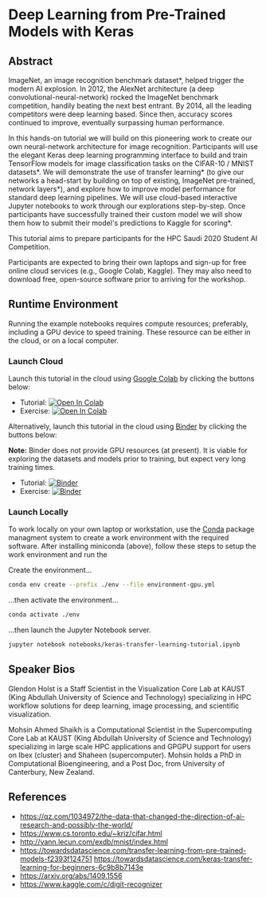 # Deep Learning from Pre-Trained Models with Keras

## Abstract

ImageNet, an image recognition benchmark dataset*, helped trigger the modern AI explosion.  In 2012, the AlexNet architecture (a deep convolutional-neural-network) rocked the ImageNet benchmark competition, handily beating the next best entrant.  By 2014, all the leading competitors were deep learning based.  Since then, accuracy scores continued to improve, eventually surpassing human performance.

In this hands-on tutorial we will build on this pioneering work to create our own neural-network architecture for image recognition.  Participants will use the elegant Keras deep learning programming interface to build and train TensorFlow models for image classification tasks on the CIFAR-10 / MNIST datasets*.  We will demonstrate the use of transfer learning* (to give our networks a head-start by building on top of existing, ImageNet pre-trained, network layers*), and explore how to improve model performance for standard deep learning pipelines.  We will use cloud-based interactive Jupyter notebooks to work through our explorations step-by-step.  Once participants have successfully trained their custom model we will show them how to submit their model's predictions to Kaggle for scoring*.

This tutorial aims to prepare participants for the HPC Saudi 2020 Student AI Competition.

Participants are expected to bring their own laptops and sign-up for free online cloud services (e.g., Google Colab, Kaggle).  They may also need to download free, open-source software prior to arriving for the workshop.


## Runtime Environment

Running the example notebooks requires compute resources; preferably, including a GPU device to speed training.  These resource can be either in the cloud, or on a local computer.


### Launch Cloud

Launch this tutorial in the cloud using [Google Colab](https://colab.research.google.com/notebooks/welcome.ipynb) by clicking the buttons below:

* Tutorial: [![Open In Colab](https://colab.research.google.com/assets/colab-badge.svg)](https://colab.research.google.com/github/kaust-vislab/keras-tutorials/blob/master/notebooks/keras-transfer-learning-tutorial.ipynb)
* Exercise: [![Open In Colab](https://colab.research.google.com/assets/colab-badge.svg)](https://colab.research.google.com/github/kaust-vislab/keras-tutorials/blob/master/notebooks/keras-mnist-kaggle-exercise.ipynb)

Alternatively, launch this tutorial in the cloud using [Binder](https://mybinder.org/) by clicking the buttons below:

**Note:** Binder does not provide GPU resources (at present).  It is viable for exploring the datasets and models prior to training, but expect very long training times.

* Tutorial: [![Binder](https://mybinder.org/badge_logo.svg)](https://mybinder.org/v2/gh/kaust-vislab/keras-tutorials/master?filepath=notebooks%2Fkeras-transfer-learning-tutorial.ipynb)
* Exercise: [![Binder](https://mybinder.org/badge_logo.svg)](https://mybinder.org/v2/gh/kaust-vislab/keras-tutorials/master?filepath=notebooks%2Fkeras-mnist-kaggle-exercise.ipynb)


### Launch Locally

To work locally on your own laptop or workstation, use the [Conda](https://docs.conda.io/en/latest/miniconda.html) package managment system to create a work environment with the required software. After installing miniconda (above), follow these steps to setup the work environment and run the 

Create the environment...

```bash
conda env create --prefix ./env --file environment-gpu.yml
```

...then activate the environment...

```bash
conda activate ./env
```

...then launch the Jupyter Notebook server.

```bash
jupyter notebook notebooks/keras-transfer-learning-tutorial.ipynb
```


## Speaker Bios

Glendon Holst is a Staff Scientist in the Visualization Core Lab at KAUST (King Abdullah University of Science and Technology) specializing in HPC workflow solutions for deep learning, image processing, and scientific visualization.

Mohsin Ahmed Shaikh is a Computational Scientist in the Supercomputing Core Lab at KAUST (King Abdullah University of Science and Technology) specializing in large scale HPC applications and GPGPU support for users on Ibex (cluster) and Shaheen (supercomputer).  Mohsin holds a PhD in Computational Bioengineering, and a Post Doc, from University of Canterbury, New Zealand.


## References

* https://qz.com/1034972/the-data-that-changed-the-direction-of-ai-research-and-possibly-the-world/
* https://www.cs.toronto.edu/~kriz/cifar.html
* http://yann.lecun.com/exdb/mnist/index.html
* https://towardsdatascience.com/transfer-learning-from-pre-trained-models-f2393f124751
   https://towardsdatascience.com/keras-transfer-learning-for-beginners-6c9b8b7143e
* https://arxiv.org/abs/1409.1556
* https://www.kaggle.com/c/digit-recognizer
